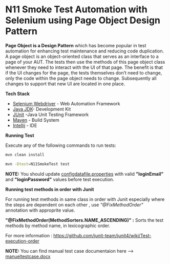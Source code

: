 # N11 Smoke Test Automation with Selenium using Page Object Design Pattern

**Page Object is a Design Pattern** which has become popular in test automation for enhancing test maintenance and reducing code duplication. A page object is an object-oriented class that serves as an interface to a page of your AUT. The tests then use the methods of this page object class whenever they need to interact with the UI of that page. 
The benefit is that if the UI changes for the page, the tests themselves don’t need to change, only the code within the page object needs to change. Subsequently all changes to support that new UI are located in one place.

**Tech Stack**

* [Selenium Webdriver](https://www.selenium.dev/documentation/en/webdriver/) -  Web Automation Framework
* [Java JDK](https://www.oracle.com/java/technologies/javase/javase-jdk8-downloads.html)- Development Kit
* [JUnit](https://junit.org/junit4/index.html) -Java Unit Testing Framework
* [Maven](https://maven.apache.org/index.html) - Build System
* [Intellij](https://www.jetbrains.com/idea/download/#section=windows) - IDE


**Running Test** 

Execute any of the following commands to run tests:

```sh
mvn clean install
```
    
```sh
mvn -Dtest=N11SmokeTest test
```

**NOTE:** You should update [configdatafile.properties](src/test/resources/configdatafile.properties) with valid **"loginEmail"** and **"loginPassword"** values before test execution.


**Running test methods in order with Junit**

 For running test methods in same class in order with Junit especially where the steps are dependent on each other , use *"@FixMethodOrder"* annotation with approprite value.
 
 **"@FixMethodOrder(MethodSorters.NAME_ASCENDING)" :** Sorts the test methods by method name, in lexicographic order.
 
 For more information : https://github.com/junit-team/junit4/wiki/Test-execution-order
            
**NOTE:** You can find manual test case documentaion here --> [manueltestcase.docx](src/test/resources/manueltestcase.docx)
